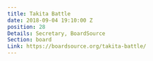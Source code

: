 ```yaml
---
title: Takita Battle
date: 2018-09-04 19:10:00 Z
position: 28
Details: Secretary, BoardSource
Section: board
Link: https://boardsource.org/takita-battle/
---
```



